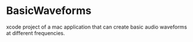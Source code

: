 BasicWaveforms
==============

xcode project of a mac application that can create basic audio waveforms at different frequencies.
